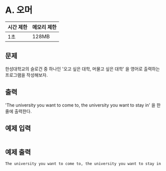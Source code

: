 # A. 오머

| 시간 제한 | 메모리 제한 |
| --- | --- |
| 1초 | 128MB |

## 문제
한성대학교의 슬로건 중 하나인 '오고 싶은 대학, 머물고 싶은 대학' 을 영어로 출력하는 프로그램을 작성해보자.  

## 출력
'The university you want to come to, the university you want to stay in' 을 한 줄에 출력한다.  

## 예제 입력

```

```

## 예제 출력

```
The university you want to come to, the university you want to stay in
```
